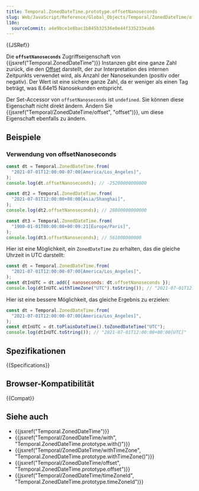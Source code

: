 ```yaml
---
title: Temporal.ZonedDateTime.prototype.offsetNanoseconds
slug: Web/JavaScript/Reference/Global_Objects/Temporal/ZonedDateTime/offsetNanoseconds
l10n:
  sourceCommit: a4e9bce1e8bac1b845b32536e0e44f335233eab6
---
```


{{JSRef}}

Die **`offsetNanoseconds`** Zugriffseigenschaft von {{jsxref("Temporal.ZonedDateTime")}} Instanzen gibt eine ganze Zahl zurück, die den [Offset](/de/docs/Web/JavaScript/Reference/Global_Objects/Temporal/ZonedDateTime#time_zones_and_offsets) darstellt, der zur Interpretation des internen Zeitpunkts verwendet wird, als Anzahl der Nanosekunden (positiv oder negativ). Der Wert ist eine sichere ganze Zahl, da er weniger als einen Tag beträgt, was 8.64e15 Nanosekunden entspricht.

Der Set-Accessor von `offsetNanoseconds` ist `undefined`. Sie können diese Eigenschaft nicht direkt ändern. Ändern Sie {{jsxref("Temporal/ZonedDateTime/offset", "offset")}}, um diese Eigenschaft ebenfalls zu ändern.

## Beispiele

### Verwendung von offsetNanoseconds

```js
const dt = Temporal.ZonedDateTime.from(
  "2021-07-01T12:00:00-07:00[America/Los_Angeles]",
);
console.log(dt.offsetNanoseconds); // -25200000000000

const dt2 = Temporal.ZonedDateTime.from(
  "2021-07-01T12:00:00+08:00[Asia/Shanghai]",
);
console.log(dt2.offsetNanoseconds); // 28800000000000

const dt3 = Temporal.ZonedDateTime.from(
  "1900-01-01T00:00:00+00:09:21[Europe/Paris]",
);
console.log(dt3.offsetNanoseconds); // 561000000000
```

Hier ist eine Möglichkeit, ein `ZonedDateTime` zu erhalten, das die gleiche Uhrzeit in UTC darstellt:

```js
const dt = Temporal.ZonedDateTime.from(
  "2021-07-01T12:00:00-07:00[America/Los_Angeles]",
);
const dtInUTC = dt.add({ nanoseconds: dt.offsetNanoseconds });
console.log(dtInUTC.withTimeZone("UTC").toString()); // "2021-07-01T12:00:00+00:00[UTC]"
```

Hier ist eine bessere Möglichkeit, das gleiche Ergebnis zu erzielen:

```js
const dt = Temporal.ZonedDateTime.from(
  "2021-07-01T12:00:00-07:00[America/Los_Angeles]",
);
const dtInUTC = dt.toPlainDateTime().toZonedDateTime("UTC");
console.log(dtInUTC.toString()); // "2021-07-01T12:00:00+00:00[UTC]"
```

## Spezifikationen

{{Specifications}}

## Browser-Kompatibilität

{{Compat}}

## Siehe auch

- {{jsxref("Temporal.ZonedDateTime")}}
- {{jsxref("Temporal/ZonedDateTime/with", "Temporal.ZonedDateTime.prototype.with()")}}
- {{jsxref("Temporal/ZonedDateTime/withTimeZone", "Temporal.ZonedDateTime.prototype.withTimeZone()")}}
- {{jsxref("Temporal/ZonedDateTime/offset", "Temporal.ZonedDateTime.prototype.offset")}}
- {{jsxref("Temporal/ZonedDateTime/timeZoneId", "Temporal.ZonedDateTime.prototype.timeZoneId")}}
